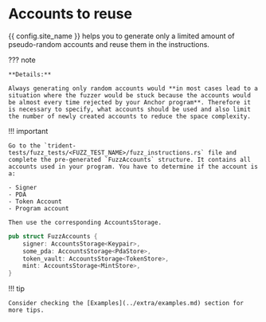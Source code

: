 # Accounts to reuse

{{ config.site_name }} helps you to generate only a limited amount of pseudo-random accounts and reuse them in the instructions.

??? note

    **Details:**

    Always generating only random accounts would **in most cases lead to a situation where the fuzzer would be stuck because the accounts would be almost every time rejected by your Anchor program**. Therefore it is necessary to specify, what accounts should be used and also limit the number of newly created accounts to reduce the space complexity.


!!! important

    Go to the `trident-tests/fuzz_tests/<FUZZ_TEST_NAME>/fuzz_instructions.rs` file and complete the pre-generated `FuzzAccounts` structure. It contains all accounts used in your program. You have to determine if the account is a:

    - Signer
    - PDA
    - Token Account
    - Program account

    Then use the corresponding AccountsStorage.


```rust
pub struct FuzzAccounts {
    signer: AccountsStorage<Keypair>,
    some_pda: AccountsStorage<PdaStore>,
    token_vault: AccountsStorage<TokenStore>,
    mint: AccountsStorage<MintStore>,
}
```

!!! tip

    Consider checking the [Examples](../extra/examples.md) section for more tips.

